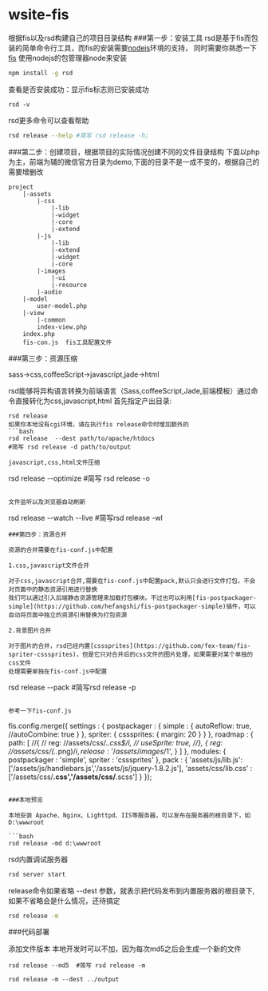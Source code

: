 wsite-fis
=========

根据fis以及rsd构建自己的项目目录结构
###第一步：安装工具
rsd是基于fis而包装的简单命令行工具，而fis的安装需要[nodejs](http://nodejs.org/)环境的支持，
同时需要你熟悉一下[fis](http://fis.baidu.com)
使用nodejs的包管理器node来安装
```bash
npm install -g rsd
```
查看是否安装成功：显示fis标志则已安装成功
```base 
rsd -v
```
rsd更多命令可以查看帮助
```bash
rsd release --help #简写 rsd release -h;
```

###第二步：创建项目，根据项目的实际情况创建不同的文件目录结构
下面以php为主，前端为辅的微信官方目录为demo,下面的目录不是一成不变的，根据自己的需要增删改

```
project
	|-assets
		|-css
			|-lib
			|-widget
			|-core
			|-extend
		|-js
			|-lib
			|-extend
			|-widget
			|-core
		|-images
			|-ui
			|-resource
		|-audio
	|-model
		user-model.php
	|-view
		|-common
		index-view.php	
	index.php	
	fis-con.js  fis工具配置文件
```
###第三步：资源压缩

sass->css,coffeeScript->javascript,jade->html

rsd能够将异构语言转换为前端语言（Sass,coffeeScript,Jade,前端模板）通过命令直接转化为css,javascript,html
首先指定产出目录:
```
rsd release
如果你本地没有cgi环境，请在执行fis release命令时增加额外的
```bash
rsd release  --dest path/to/apache/htdocs
#简写 rsd release -d path/to/output
```


```
javascript,css,html文件压缩

```
rsd release --optimize  #简写 rsd release -o 
```

文件监听以及浏览器自动刷新

```
rsd release --watch --live #简写rsd release -wl  
```
###第四步：资源合并

资源的合并需要在fis-conf.js中配置

1.css,javascript文件合并

对于css,javascript合并,需要在fis-conf.js中配置pack,默认只会进行文件打包，不会对页面中的静态资源引用进行替换
我们可以通过引入后端静态资源管理来加载打包模块。不过也可以利用[fis-postpackager-simple](https://github.com/hefangshi/fis-postpackager-simple)插件，可以自动将页面中独立的资源引用替换为打包资源

2.背景图片合并

对于图片的合并，rsd已经内置[csssprites](https://github.com/fex-team/fis-spriter-csssprites)，但是它只对合并后的css文件的图片处理，如果需要对某个单独的css文件
处理需要单独在fis-conf.js中配置
```
rsd release --pack #简写rsd release -p 
```

参考一下fis-conf.js
```
fis.config.merge({
	settings : {
			postpackager : {
				simple : {
					autoReflow: true,
					//autoCombine: true
				}
			},
			spriter: {
				csssprites: {
					margin: 20
				}
			}
		},
    roadmap : {
	     	path: [
	   			//{
 				// 	reg: /\/assets\/css\/.*\.css$/i,
 				//     useSprite: true,
 				//},
 				{
 				    reg: /\/assets\/css\/(.*\.png)$/i,
 				    release: '/assets/images/$1',
				}
     	]
     },
	 modules: {
	    	postpackager : 'simple',
	    	spriter : 'csssprites'
	  },
     pack : {
      	'assets/js/lib.js': ['/assets/js/handlebars.js','/assets/js/jquery-1.8.2.js'],
      	'assets/css/lib.css' : ['/assets/css/**.css','/assets/css/**.scss'] 
      }
 });
```

###本地预览

本地安装 Apache、Nginx、Lighttpd、IIS等服务器，可以发布在服务器的根目录下，如D:\wwwroot

```bash
rsd release -md d:\wwwroot
```

rsd内置调试服务器

```bash
rsd server start
```
release命令如果省略 --dest <path>参数，就表示把代码发布到内置服务器的根目录下,如果不省略会是什么情况，还待搞定
```bash
rsd release -m
```

###代码部署

添加文件版本
本地开发时可以不加，因为每次md5之后会生成一个新的文件
```
rsd release --md5  #简写 rsd release -m
```

```
rsd release -m --dest ../output
```


